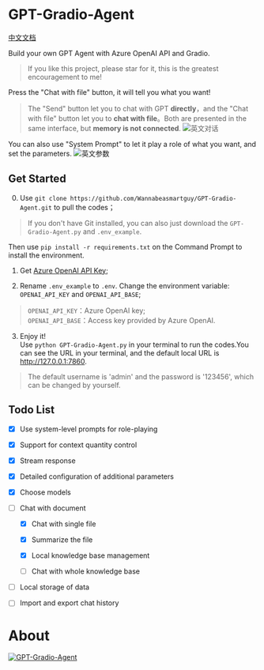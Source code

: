 # GPT-Gradio-Agent  

[中文文档](README_zh.md)

Build your own GPT Agent with  Azure OpenAI API and Gradio. 

> If you like this project, please star for it, this is the greatest encouragement to me!

Press the "Chat with file" button, it will tell you what you want!
> The "Send" button let you to chat with GPT **directly**，and the "Chat with file" button let you to **chat with file**。Both are presented in the same interface, but **memory is not connected**.
![英文对话](https://github.com/Wannabeasmartguy/GPT-Gradio-Agent/assets/107250451/8ac16117-6b48-42f9-a521-7d9702ba9c9b)

You can also use "System Prompt" to let it play a role of what you want, and set the parameters.
![英文参数](https://github.com/Wannabeasmartguy/GPT-Gradio-Agent/assets/107250451/e24645f6-ee92-4d2e-9565-805e21250546)

## Get Started
0. Use `git clone https://github.com/Wannabeasmartguy/GPT-Gradio-Agent.git` to pull the codes；

> If you don't have Git installed, you can also just download the `GPT-Gradio-Agent.py` and `.env_example`.

Then use `pip install -r requirements.txt` on the Command Prompt to install the environment.

1. Get [Azure OpenAI API Key](https://portal.azure.com/#home);

2. Rename `.env_example` to `.env`. Change the environment variable:  `OPENAI_API_KEY` and `OPENAI_API_BASE`;  
  > `OPENAI_API_KEY`：Azure OpenAI key;  
  > `OPENAI_API_BASE`：Access key provided by Azure OpenAI.

3. Enjoy it!  
  Use `python GPT-Gradio-Agent.py` in your terminal to run the codes.You can see the URL in your terminal, and the default local URL is http://127.0.0.1:7860.
> The default username is 'admin' and the password is '123456', which can be changed by yourself.

## Todo List

- [x] Use system-level prompts for role-playing

- [x] Support for context quantity control

- [x] Stream response

- [x] Detailed configuration of additional parameters

- [x] Choose models

- [ ] Chat with document

  - [x] Chat with single file
  
  - [x] Summarize the file
  
  - [x] Local knowledge base management
  
  - [ ] Chat with whole knowledge base

- [ ] Local storage of data

- [ ] Import and export chat history

# About

[![GPT-Gradio-Agent](https://github-readme-stats-wannabeasmartguy.vercel.app/api?username=Wannabeasmartguy&show_icons=true&theme=vue)](https://github.com/Wannabeasmartguy/GPT-Gradio-Agent)    
